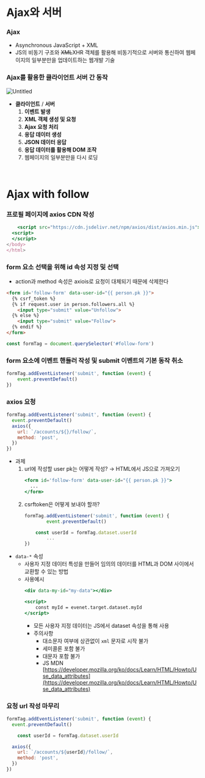 # Ajax와 서버
### Ajax

- Asynchronous JavaScript + XML
- JS의 비동기 구조와 ~~XML~~XHR 객체를 활용해 비동기적으로 서버와 통신하여 웹페이지의 일부분만을 업데이트하는 웹개발 기술

### Ajax를 활용한 클라이언트 서버 간 동작

![Untitled](https://github.com/goldbutnew/TIL/assets/149566915/bead0050-7c1e-42b0-8b23-ea6bef2df770)

- **클라이언트** / **서버**
    1. **이벤트 발생**
    2. **XML 객체 생성 및 요청**
    3. **Ajax 요청 처리**
    4. **응답 데이터 생성**
    5. **JSON 데이터 응답** 
    6. **응답 데이터를 활용해 DOM 조작** 
    7. 웹페이지의 일부분만을 다시 로딩
    
<br>

# Ajax with follow
### 프로필 페이지에 axios CDN 작성
```jsx
	<script src="https://cdn.jsdelivr.net/npm/axios/dist/axios.min.js"></script>
  <script>
  </script>
</body>
</html>
```

### form 요소 선택을 위해 id 속성 지정 및 선택
- action과 method 속성은 axiois로 요청이 대체되기 때문에 삭제한다
```html
<form id='follow-form' data-user-id="{{ person.pk }}">
  {% csrf_token %}
  {% if request.user in person.followers.all %}
    <input type="submit" value="Unfollow">
  {% else %}
    <input type="submit" value="Follow">
  {% endif %}
</form>
```
```jsx
const formTag = document.querySelector('#follow-form')
```

### form 요소에 이벤트 핸들러 작성 및 submit 이벤트의 기본 동작 취소
```jsx
formTag.addEventListener('submit', function (event) {
	event.preventDefault()
})
```

### axios 요청
```jsx
formTag.addEventListener('submit', function (event) {
  event.preventDefault()
  axios({
    url: `/accounts/${}/follow/`,
    method: 'post',
  })
})
```

- 과제
    1. url에 작성할 user pk는 어떻게 작성? → HTML에서 JS으로 가져오기
        ```jsx
        <form id='follow-form' data-user-id="{{ person.pk }}">
          ...
        </form>
        ```
    2. csrftoken은 어떻게 보내야 할까?
        ```jsx
        formTag.addEventListener('submit', function (event) {
        		event.preventDefault()
        
            const userId = formTag.dataset.userId
        		...
        })
        ```
- `data-*` 속성
    - 사용자 지정 데이터 특성을 만들어 임의의 데이터를 HTML과 DOM 사이에서 교환할 수 있는 방법
    - 사용예시
        ```jsx
        <div data-my-id="my-data"></div>
        
        <script>
        	const myId = evenet.target.dataset.myId
        </script>
        ```
        - 모든 사용자 지정 데이터는 JS에서 dataset 속성을 통해 사용
        - 주의사항
            - 대소문자 여부에 상관없이 `xml` 문자로 시작 불가
            - 세미콜론 포함 불가
            - 대문자 포함 불가
            - JS MDN
              [https://developer.mozilla.org/ko/docs/Learn/HTML/Howto/Use_data_attributes](https://developer.mozilla.org/ko/docs/Learn/HTML/Howto/Use_data_attributes)
                

### 요청 url 작성 마무리
```jsx
formTag.addEventListener('submit', function (event) {
  event.preventDefault()

	const userId = formTag.dataset.userId

  axios({
    url: `/accounts/${userId}/follow/`,
    method: 'post',
  })
})
```